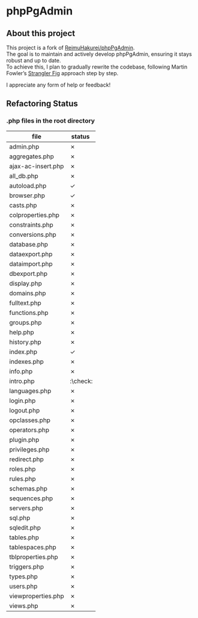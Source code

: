 # phpPgAdmin

## About this project

This project is a fork of [ReimuHakurei/phpPgAdmin](https://github.com/ReimuHakurei/phpPgAdmin).  
The goal is to maintain and actively develop phpPgAdmin, ensuring it stays robust and up to date.  
To achieve this, I plan to gradually rewrite the codebase, following Martin Fowler’s [Strangler Fig](https://martinfowler.com/bliki/StranglerFigApplication.html) approach step by step.

I appreciate any form of help or feedback!

## Refactoring Status

### .php files in the root directory

| file               | status  |
| --------------     | ------- |
| admin.php          | &cross; |
| aggregates.php     | &cross; |
| ajax-ac-insert.php | &cross; |
| all_db.php         | &cross; |
| autoload.php       | &check; |
| browser.php        | &check; |
| casts.php          | &cross; |
| colproperties.php  | &cross; |
| constraints.php    | &cross; |
| conversions.php    | &cross; |
| database.php       | &cross; |
| dataexport.php     | &cross; |
| dataimport.php     | &cross; |
| dbexport.php       | &cross; |
| display.php        | &cross; |
| domains.php        | &cross; |
| fulltext.php       | &cross; |
| functions.php      | &cross; |
| groups.php         | &cross; |
| help.php           | &cross; |
| history.php        | &cross; |
| index.php          | &check; |
| indexes.php        | &cross; |
| info.php           | &cross; |
| intro.php          | :\check: |
| languages.php      | &cross; |
| login.php          | &cross; |
| logout.php         | &cross; |
| opclasses.php      | &cross; |
| operators.php      | &cross; |
| plugin.php         | &cross; |
| privileges.php     | &cross; |
| redirect.php       | &cross; |
| roles.php          | &cross; |
| rules.php          | &cross; |
| schemas.php        | &cross; |
| sequences.php      | &cross; |
| servers.php        | &cross; |
| sql.php            | &cross; |
| sqledit.php        | &cross; |
| tables.php         | &cross; |
| tablespaces.php    | &cross; |
| tblproperties.php  | &cross; |
| triggers.php       | &cross; |
| types.php          | &cross; |
| users.php          | &cross; |
| viewproperties.php | &cross; |
| views.php          | &cross; |
